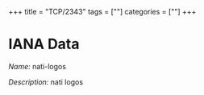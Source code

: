 +++
title = "TCP/2343"
tags = [""]
categories = [""]
+++

# IANA Data

_Name:_ nati-logos

_Description:_ nati logos

